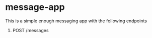 # message-app

This is a simple enough messaging app with the following endpoints

1. POST /messages

